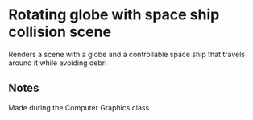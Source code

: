 # Rotating globe with space ship collision scene
Renders a scene with a globe and a controllable space ship that travels around it while avoiding debri

## Notes
Made during the Computer Graphics class
